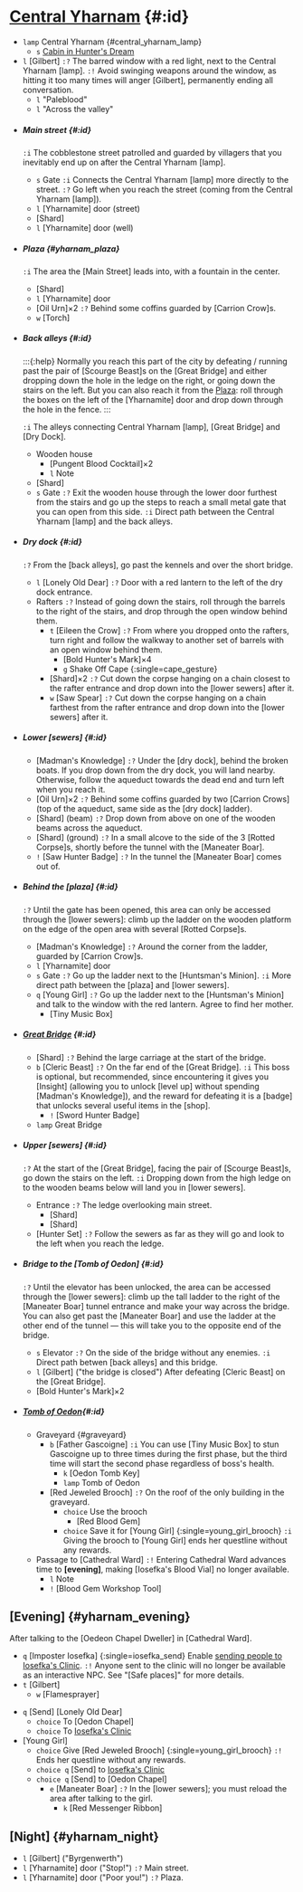 # [Central Yharnam](@) {#:id}

+ `lamp` Central Yharnam {#central_yharnam_lamp}
  - `s` [Cabin in Hunter's Dream](cabin)
+ `l` [Gilbert]
  `:?` The barred window with a red light, next to the Central Yharnam [lamp].
  `:!` Avoid swinging weapons around the window, as hitting it too many times will anger [Gilbert], permanently ending all conversation.
  + `l` "Paleblood"
  + `l` "Across the valley"
  

- ##### Main street {#:id}
  `:i` The cobblestone street patrolled and guarded by villagers that you inevitably end up on after the Central Yharnam [lamp].
  
  + `s` Gate
    `:i` Connects the Central Yharnam [lamp] more directly to the street.
    `:?` Go left when you reach the street (coming from the Central Yharnam [lamp]).
  + `l` [Yharnamite] door (street)
  + [Shard]
  + `l` [Yharnamite] door (well)
  
- ##### Plaza {#yharnam_plaza}
  `:i` The area the [Main Street] leads into, with a fountain in the center.
  
  + [Shard]
  + `l` [Yharnamite] door
  + [Oil Urn]×2
    `:?` Behind some coffins guarded by [Carrion Crow]s.
  + `w` [Torch]
  
- ##### Back alleys {#:id}
  :::{:help}
  Normally you reach this part of the city by defeating / running past the pair of [Scourge Beast]s on the [Great Bridge] and either dropping down the hole in the ledge on the right, or going down the stairs on the left.
  But you can also reach it from the [Plaza](yharnam_plaza): roll through the boxes on the left of the [Yharnamite] door and drop down through the hole in the fence.
  :::
  
  `:i` The alleys connecting Central Yharnam [lamp], [Great Bridge] and [Dry Dock].
  
  - Wooden house
    + [Pungent Blood Cocktail]×2
    + `l` Note
  + [Shard]
  + `s` Gate
    `:?` Exit the wooden house through the lower door furthest from the stairs and go up the steps to reach a small metal gate that you can open from this side.
    `:i` Direct path between the Central Yharnam [lamp] and the back alleys.
  
- ##### Dry dock {#:id}
  `:?` From the [back alleys], go past the kennels and over the short bridge.
  
  + `l` [Lonely Old Dear]
    `:?` Door with a red lantern to the left of the dry dock entrance.
  - Rafters
    `:?` Instead of going down the stairs, roll through the barrels to the right of the stairs, and drop through the open window behind them.
    + `t` [Eileen the Crow]
      `:?` From where you dropped onto the rafters, turn right and follow the walkway to another set of barrels with an open window behind them.
      - [Bold Hunter's Mark]×4
      + `g` Shake Off Cape {:single=cape_gesture}
    + [Shard]×2
      `:?` Cut down the corpse hanging on a chain closest to the rafter entrance and drop down into the [lower sewers] after it.
    + `w` [Saw Spear]
      `:?` Cut down the corpse hanging on a chain farthest from the rafter entrance and drop down into the [lower sewers] after it.
  
- ##### Lower [sewers] {#:id}
  + [Madman's Knowledge]
    `:?` Under the [dry dock], behind the broken boats. If you drop down from the dry dock, you will land nearby. Otherwise, follow the aqueduct towards the dead end and turn left when you reach it.
  + [Oil Urn]×2
    `:?` Behind some coffins guarded by two [Carrion Crows] (top of the aqueduct, same side as the [dry dock] ladder).
  + [Shard] (beam)
    `:?` Drop down from above on one of the wooden beams across the aqueduct.
  + [Shard] (ground)
    `:?` In a small alcove to the side of the 3 [Rotted Corpse]s, shortly before the tunnel with the [Maneater Boar].
  + `!` [Saw Hunter Badge]
    `:?` In the tunnel the [Maneater Boar] comes out of.

- ##### Behind the [plaza] {#:id}
  `:?` Until the gate has been opened, this area can only be accessed through the [lower sewers]\: climb up the ladder on the wooden platform on the edge of the open area with several [Rotted Corpse]s.
  
  + [Madman's Knowledge]
    `:?` Around the corner from the ladder, guarded by [Carrion Crow]s.
  + `l` [Yharnamite] door
  + `s` Gate
    `:?` Go up the ladder next to the [Huntsman's Minion].
    `:i` More direct path between the [plaza] and [lower sewers].
  + `q` [Young Girl]
    `:?` Go up the ladder next to the [Huntsman's Minion] and talk to the window with the red lantern.
    Agree to find her mother.
    - [Tiny Music Box]
  
- ##### [Great Bridge](@) {#:id}
  + [Shard]
    `:?` Behind the large carriage at the start of the bridge.
  + `b` [Cleric Beast]
    `:?` On the far end of the [Great Bridge].
    `:i` This boss is optional, but recommended, since encountering it gives you [Insight] (allowing you to unlock [level up] without spending [Madman's Knowledge]), and the reward for defeating it is a [badge] that unlocks several useful items in the [shop].
    - `!` [Sword Hunter Badge]
  + `lamp` Great Bridge
  
- ##### Upper [sewers] {#:id}
  `:?` At the start of the [Great Bridge], facing the pair of [Scourge Beast]s, go down the stairs on the left.
  `:i` Dropping down from the high ledge on to the wooden beams below will land you in [lower sewers].
  
  - Entrance
    `:?` The ledge overlooking main street.
    + [Shard]
    + [Shard]
  + [Hunter Set]
  `:?` Follow the sewers as far as they will go and look to the left when you reach the ledge.
  
- ##### Bridge to the [Tomb of Oedon] {#:id}
  `:?` Until the elevator has been unlocked, the area can be accessed through the [lower sewers]\: climb up the tall ladder to the right of the [Maneater Boar] tunnel entrance and make your way across the bridge. You can also get past the [Maneater Boar] and use the ladder at the other end of the tunnel — this will take you to the opposite end of the bridge.
  
  + `s` Elevator
    `:?` On the side of the bridge without any enemies.
    `:i` Direct path betwen [back alleys] and this bridge.
  + `l` [Gilbert] ("the bridge is closed")
    After defeating [Cleric Beast] on the [Great Bridge].
  + [Bold Hunter's Mark]×2
  
- ##### [Tomb of Oedon](@){#:id}
  - Graveyard {#graveyard}
    + `b` [Father Gascoigne]
      `:i` You can use [Tiny Music Box] to stun Gascoigne up to three times during the first phase, but the third time will start the second phase regardless of boss's health.
      - `k` [Oedon Tomb Key]
      + `lamp` Tomb of Oedon
    + [Red Jeweled Brooch]
      `:?` On the roof of the only building in the graveyard.
      + `choice` Use the brooch
        - [Red Blood Gem]
      + `choice` Save it for [Young Girl] {:single=young_girl_brooch}
        `:i` Giving the brooch to [Young Girl] ends her questline without any rewards.
  - Passage to [Cathedral Ward]
    `:!` Entering Cathedral Ward advances time to **[evening]**, making [Iosefka's Blood Vial] no longer available.
    + `l` Note
    + `!` [Blood Gem Workshop Tool]


## [Evening] {#yharnam_evening}

  After talking to the [Oedeon Chapel Dweller] in [Cathedral Ward].

  + `q` [Imposter Iosefka] {:single=iosefka_send}
    Enable [sending people to Iosefka's Clinic](safe_places).
    `:!` Anyone sent to the clinic will no longer be available as an interactive NPC. See "[Safe places]" for more details.
  + `t` [Gilbert]
    - `w` [Flamesprayer]
  - `q` [Send] [Lonely Old Dear]
    + `choice` To [Oedon Chapel]
    + `choice` To [Iosefka's Clinic](clinic_evening)
  - [Young Girl]
    + `choice` Give [Red Jeweled Brooch] {:single=young_girl_brooch}
      `:!` Ends her questline without any rewards.
    + `choice q` [Send] to [Iosefka's Clinic](clinic_evening)
    + `choice q` [Send] to [Oedon Chapel]
      + `e` [Maneater Boar]
        `:?` In the [lower sewers]; you must reload the area after talking to the girl.
          + `k` [Red Messenger Ribbon]


## [Night] {#yharnam_night}

+ `l` [Gilbert] ("Byrgenwerth")
+ `l` [Yharnamite] door ("Stop!")
  `:?` Main street.
+ `l` [Yharnamite] door ("Poor you!")
  `:?` Plaza.